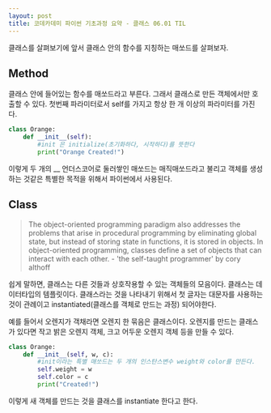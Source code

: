 ```yaml
---
layout: post
title: 코데카데미 파이썬 기초과정 요약 - 클래스 06.01 TIL
---
```


클래스를 살펴보기에 앞서 클래스 안의 함수를 지칭하는 매쏘드를 살펴보자.

## Method

<div class="message">
클래스 안에 들어있는 함수를 매쏘드라고 부른다. 
그래서 클래스로 만든 객체에서만 호출할 수 있다. 
첫번째 파라미터로서 self를 가지고 항상 한 개 이상의 파라미터를 가진다.
</div>

```python
class Orange:
    def __init__(self):
        #init 은 initialize(초기화하다, 시작하다)를 뜻한다
        print("Orange Created!")
```
이렇게 두 개의 __ 언더스코어로 둘러쌓인 매쏘드는 매직매쏘드라고 불리고 객체를 생성하는 것같은 특별한 목적을 위해서 파이썬에서 사용된다.

## Class

> The object-oriented programming paradigm also addresses the problems that arise in procedural programming by eliminating global state, but instead of storing state in functions, it is stored in objects. In object-oriented programming, classes define a set of objects that can interact with each other. - 'the self-taught programmer' by cory althoff

<div class="message">
쉽게 말하면, 클래스는 다른 것들과 상호작용할 수 있는 객체들의 모음이다. 클래스는 데이터타입의 템플릿이다. 클래스라는 것을 나타내기 위해서 첫 글자는 대문자를 사용하는 것이 관례이고 instantiated(클래스를 객체로 만드는 과정) 되어야한다. 
</div>

예를 들어서 오렌지가 객채라면 오렌지 한 묶음은 클래스이다. 
오렌지를 만드는 클래스가 있다면 작고 밝은 오렌지 객체, 크고 어두운 오렌지 객체 등을 만들 수 있다.

```python
class Orange:
    def __init__(self, w, c):
        #init이라는 특별 매쏘드는 두 개의 인스탄스변수 weight와 color를 만든다.
        self.weight = w
        self.color = c
        print("Created!")
```

이렇게 새 객체를 만드는 것을 클래스를 instantiate 한다고 한다.
